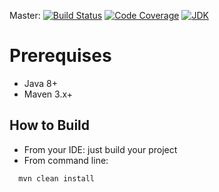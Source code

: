 Master: [![Build Status](https://travis-ci.org/htchepannou/academy-service.svg?branch=master)](https://travis-ci.org/htchepannou/academy-service)
[![Code Coverage](https://img.shields.io/codecov/c/github/htchepannou/academy-service/master.svg)](https://codecov.io/github/htchepannou/academy-service?branch=master)
[![JDK](https://img.shields.io/badge/jdk-1.8-brightgreen.svg)](http://www.oracle.com/technetwork/java/javase/downloads/jdk7-downloads-1880260.html)

# Prerequises
- Java 8+
- Maven 3.x+

## How to Build
- From your IDE: just build your project
- From command line: 
```
  mvn clean install
```  

